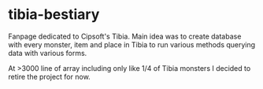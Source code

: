 # tibia-bestiary
Fanpage dedicated to Cipsoft's Tibia. Main idea was to create database with every monster, item and place in Tibia to run various methods querying data with various forms.

At >3000 line of array including only like 1/4 of Tibia monsters I decided to retire the project for now.
